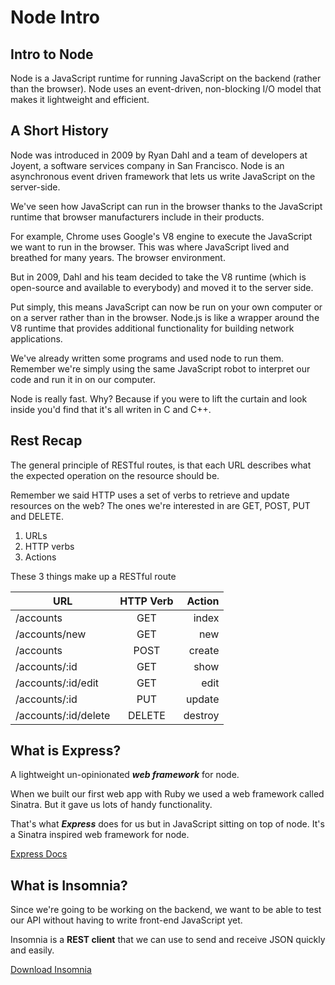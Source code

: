 # Node Intro

## Intro to Node
Node is a JavaScript runtime for running JavaScript on the backend (rather than the browser). Node uses an event-driven, non-blocking I/O model that makes it lightweight and efficient.

## A Short History
Node was introduced in 2009 by Ryan Dahl and a team of developers at Joyent, a software services company in San Francisco. Node is an asynchronous event driven framework that lets us write JavaScript on the server-side.

We've seen how JavaScript can run in the browser thanks to the JavaScript runtime that browser manufacturers include in their products.

For example, Chrome uses Google's V8 engine to execute the JavaScript we want to run in the browser. This was where JavaScript lived and breathed for many years. The browser environment.

But in 2009, Dahl and his team decided to take the V8 runtime (which is open-source and available to everybody) and moved it to the server side.

Put simply, this means JavaScript can now be run on your own computer or on a server rather than in the browser. Node.js is like a wrapper around the V8 runtime that provides additional functionality for building network applications.

We've already written some programs and used node to run them. Remember we're simply using the same JavaScript robot to interpret our code and run it in on our computer.

Node is really fast. Why? Because if you were to lift the curtain and look inside you'd find that it's all writen in C and C++.

## Rest Recap
The general principle of RESTful routes, is that each URL describes what the expected operation on the resource should be.

Remember we said HTTP uses a set of verbs to retrieve and update resources on the web? The ones we're interested in are GET, POST, PUT and DELETE.

1. URLs
2. HTTP verbs
3. Actions

These 3 things make up a RESTful route

| URL   |      HTTP Verb      |  Action |
|----------|:-------------:|------:|
| /accounts |  GET | index |
| /accounts/new |    GET   | new |
| /accounts | POST |  create   |
| /accounts/:id | GET |  show   |
| /accounts/:id/edit | GET |  edit   |
| /accounts/:id | PUT |  update   |
| /accounts/:id/delete | DELETE |  destroy   |

## What is Express?
A lightweight un-opinionated ***web framework*** for node.

When we built our first web app with Ruby we used a web framework called Sinatra. But it gave us lots of handy functionality.

That's what ***Express*** does for us but in JavaScript sitting on top of node. It's a Sinatra inspired web framework for node.

[Express Docs](http://expressjs.com)

## What is Insomnia?
Since we're going to be working on the backend, we want to be able to test our API without having to write front-end JavaScript yet.

Insomnia is a **REST client** that we can use to send and receive JSON quickly and easily.

[Download Insomnia](http://insomnia.rest)
